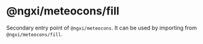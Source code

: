 # @ngxi/meteocons/fill

Secondary entry point of `@ngxi/meteocons`. It can be used by importing from `@ngxi/meteocons/fill`.
